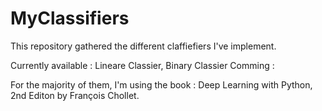 # MyClassifiers

This repository gathered the different claffiefiers I've implement.

Currently available : Lineare Classier, Binary Classier
Comming : 

For the majority of them, I'm using the book : Deep Learning with Python, 2nd Editon by François Chollet.